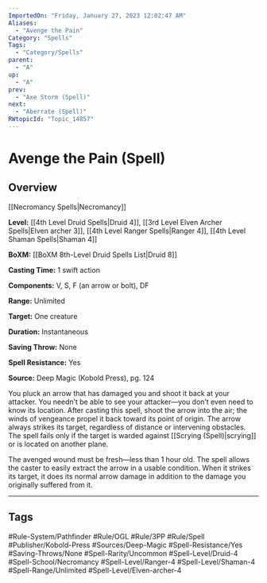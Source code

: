 ```yaml
---
ImportedOn: "Friday, January 27, 2023 12:02:47 AM"
Aliases:
  - "Avenge the Pain"
Category: "Spells"
Tags:
  - "Category/Spells"
parent:
  - "A"
up:
  - "A"
prev:
  - "Axe Storm (Spell)"
next:
  - "Aberrate (Spell)"
RWtopicId: "Topic_14857"
---
```

# Avenge the Pain (Spell)
## Overview
[[Necromancy Spells|Necromancy]]

**Level:** [[4th Level Druid Spells|Druid 4]], [[3rd Level Elven Archer Spells|Elven archer 3]], [[4th Level Ranger Spells|Ranger 4]], [[4th Level Shaman Spells|Shaman 4]]

**BoXM:** [[BoXM 8th-Level Druid Spells List|Druid 8]]

**Casting Time:** 1 swift action

**Components:** V, S, F (an arrow or bolt), DF

**Range:** Unlimited

**Target:** One creature

**Duration:** Instantaneous

**Saving Throw:** None

**Spell Resistance:** Yes

**Source:** Deep Magic (Kobold Press), pg. 124

You pluck an arrow that has damaged you and shoot it back at your attacker. You needn’t be able to see your attacker—you don’t even need to know its location. After casting this spell, shoot the arrow into the air; the winds of vengeance propel it back toward its point of origin. The arrow always strikes its target, regardless of distance or intervening obstacles. The spell fails only if the target is warded against [[Scrying (Spell)|scrying]] or is located on another plane.

The avenged wound must be fresh—less than 1 hour old. The spell allows the caster to easily extract the arrow in a usable condition. When it strikes its target, it does its normal arrow damage in addition to the damage you originally suffered from it.


---
## Tags
#Rule-System/Pathfinder #Rule/OGL #Rule/3PP #Rule/Spell #Publisher/Kobold-Press #Sources/Deep-Magic #Spell-Resistance/Yes #Saving-Throws/None #Spell-Rarity/Uncommon #Spell-Level/Druid-4 #Spell-School/Necromancy #Spell-Level/Ranger-4 #Spell-Level/Shaman-4 #Spell-Range/Unlimited #Spell-Level/Elven-archer-4

